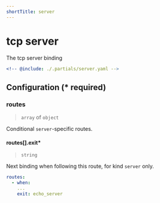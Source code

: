 ```yaml
---
shortTitle: server
---
```


# tcp server

The tcp server binding

```yaml {3}
<!-- @include: ./.partials/server.yaml -->
```

## Configuration (\* required)

<!-- @include: ./.partials/options.md -->

### routes

> `array` of `object`

Conditional `server`-specific routes.

<!-- @include: ./.partials/routes.md -->

#### routes[].exit\*

> `string`

Next binding when following this route, for kind `server` only.

```yaml
routes:
  - when:
    ...
    exit: echo_server
```

<!-- @include: ../.partials/exit.md -->
<!-- @include: ../.partials/telemetry.md -->
